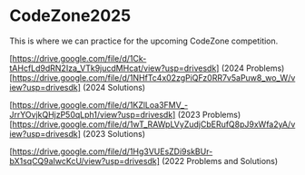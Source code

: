 # CodeZone2025
This is where we can practice for the upcoming CodeZone competition.

[https://drive.google.com/file/d/1Ck-tAHcfLd9dRN2Iza_VTk9jucdMHcat/view?usp=drivesdk] (2024 Problems)
[https://drive.google.com/file/d/1NHfTc4x02zgPiQFz0RR7v5aPuw8_wo_W/view?usp=drivesdk] (2024 Solutions)

[https://drive.google.com/file/d/1KZlLoa3FMV_-JrrYOvjkQHjzP50qLph1/view?usp=drivesdk] (2023 Problems)
[https://drive.google.com/file/d/1wT_RAWpLVyZudjCbERufQ8pJ9xWfa2yA/view?usp=drivesdk] (2023 Solutions)

[https://drive.google.com/file/d/1Hg3VUEsZDi9skBUr-bX1sqCQ9aIwcKcU/view?usp=drivesdk] (2022 Problems and Solutions)
